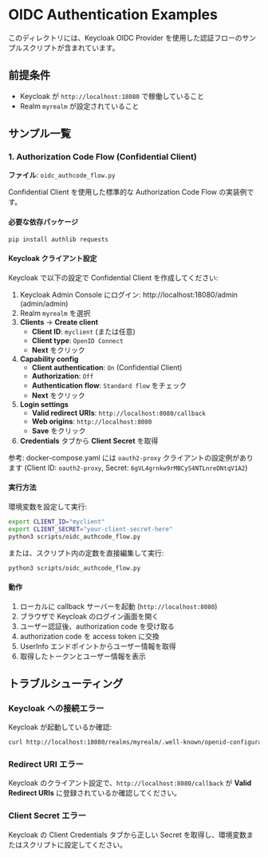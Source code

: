 # OIDC Authentication Examples

このディレクトリには、Keycloak OIDC Provider を使用した認証フローのサンプルスクリプトが含まれています。

## 前提条件

- Keycloak が `http://localhost:18080` で稼働していること
- Realm `myrealm` が設定されていること

## サンプル一覧

### 1. Authorization Code Flow (Confidential Client)

**ファイル**: `oidc_authcode_flow.py`

Confidential Client を使用した標準的な Authorization Code Flow の実装例です。

#### 必要な依存パッケージ

```bash
pip install authlib requests
```

#### Keycloak クライアント設定

Keycloak で以下の設定で Confidential Client を作成してください:

1. Keycloak Admin Console にログイン: http://localhost:18080/admin (admin/admin)
2. Realm `myrealm` を選択
3. **Clients** → **Create client**
   - **Client ID**: `myclient` (または任意)
   - **Client type**: `OpenID Connect`
   - **Next** をクリック
4. **Capability config**
   - **Client authentication**: `On` (Confidential Client)
   - **Authorization**: `Off`
   - **Authentication flow**: `Standard flow` をチェック
   - **Next** をクリック
5. **Login settings**
   - **Valid redirect URIs**: `http://localhost:8080/callback`
   - **Web origins**: `http://localhost:8080`
   - **Save** をクリック
6. **Credentials** タブから **Client Secret** を取得

参考: docker-compose.yaml には `oauth2-proxy` クライアントの設定例があります (Client ID: `oauth2-proxy`, Secret: `6gVL4grnkw9rMBCyS4NTLnreDNtqV1A2`)

#### 実行方法

環境変数を設定して実行:

```bash
export CLIENT_ID="myclient"
export CLIENT_SECRET="your-client-secret-here"
python3 scripts/oidc_authcode_flow.py
```

または、スクリプト内の定数を直接編集して実行:

```bash
python3 scripts/oidc_authcode_flow.py
```

#### 動作

1. ローカルに callback サーバーを起動 (`http://localhost:8080`)
2. ブラウザで Keycloak のログイン画面を開く
3. ユーザー認証後、authorization code を受け取る
4. authorization code を access token に交換
5. UserInfo エンドポイントからユーザー情報を取得
6. 取得したトークンとユーザー情報を表示

## トラブルシューティング

### Keycloak への接続エラー

Keycloak が起動しているか確認:

```bash
curl http://localhost:18080/realms/myrealm/.well-known/openid-configuration
```

### Redirect URI エラー

Keycloak のクライアント設定で、`http://localhost:8080/callback` が **Valid Redirect URIs** に登録されているか確認してください。

### Client Secret エラー

Keycloak の Client Credentials タブから正しい Secret を取得し、環境変数またはスクリプトに設定してください。
